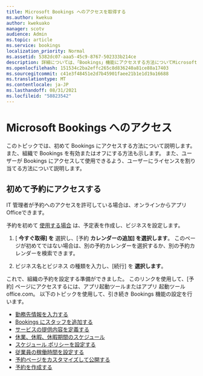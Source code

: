```yaml
---
title: Microsoft Bookings へのアクセスを取得する
ms.author: kwekua
author: kwekuako
manager: scotv
audience: Admin
ms.topic: article
ms.service: bookings
localization_priority: Normal
ms.assetid: 5382dc07-aaa5-45c9-8767-502333b214ce
description: 詳細については、「Bookings」機能にアクセスする方法についてMicrosoft 365。
ms.openlocfilehash: 151534c2ba2effc265c8d836240a81ce88a17403
ms.sourcegitcommit: c41e3f48451e2d7b45901faee21b1e1d19a16688
ms.translationtype: MT
ms.contentlocale: ja-JP
ms.lasthandoff: 08/31/2021
ms.locfileid: "58823542"
---
```

# <a name="get-access-to-microsoft-bookings"></a>Microsoft Bookings へのアクセス

このトピックでは、初めて Bookings にアクセスする方法について説明します。 また、組織で Bookings を有効またはオフにする方法も示します。 また、ユーザーが Bookings にアクセスして使用できるよう、ユーザーにライセンスを割り当てる方法について説明します。

## <a name="access-bookings-for-the-first-time"></a>初めて予約にアクセスする

IT 管理者が予約へのアクセスを許可している場合は、オンラインからアプリOfficeできます。

予約を初めて [使用する場合](https://outlook.office.com/bookings/onboarding) は、予定表を作成し、ビジネスを設定します。

1. [ **今すぐ取得] を** 選択し、[予約 **カレンダーの追加] を選択します**。 このページが初めてではない場合は、別の予約カレンダーを選択するか、別の予約カレンダーを検索できます。

2. ビジネス名とビジネス の種類を入力し、[続行] を **選択します**。

これで、組織の予約を設定する準備ができました。 このリンクを使用して、[予約] ページ[](https://outlook.office.com/bookings/onboarding)にアクセスするには、アプリ起動ツールまたはアプリ 起動ツール office.com。 以下のトピックを使用して、引き続き Bookings 機能の設定を行います。

- [勤務先情報を入力する](enter-business-information.md)
- [Bookings にスタッフを追加する](add-staff.md)
- [サービスの提供内容を定義する](define-service-offerings.md)
- [休業、休暇、休暇期間のスケジュール](schedule-closures-time-off-vacation.md)
- [スケジュール ポリシーを設定する](set-scheduling-policies.md)
- [従業員の稼働時間を設定する](employee-hours.md)
- [予約ページをカスタマイズして公開する](customize-booking-page.md)
- [予約を作成する](create-a-manual-booking.md)